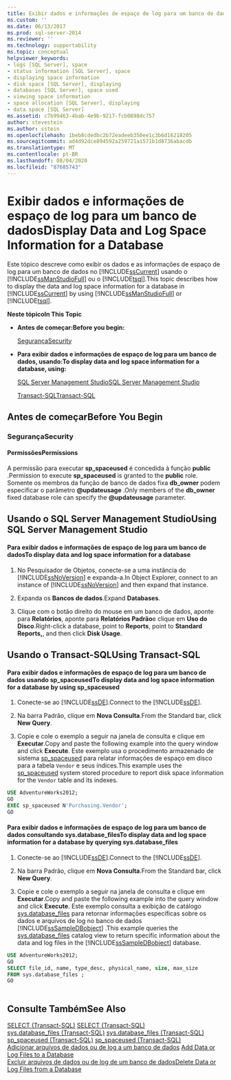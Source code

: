 ```yaml
---
title: Exibir dados e informações de espaço de log para um banco de dados | Microsoft Docs
ms.custom: ''
ms.date: 06/13/2017
ms.prod: sql-server-2014
ms.reviewer: ''
ms.technology: supportability
ms.topic: conceptual
helpviewer_keywords:
- logs [SQL Server], space
- status information [SQL Server], space
- displaying space information
- disk space [SQL Server], displaying
- databases [SQL Server], space used
- viewing space information
- space allocation [SQL Server], displaying
- data space [SQL Server]
ms.assetid: c7b99463-4bab-4e9b-9217-fcb0898dc757
author: stevestein
ms.author: sstein
ms.openlocfilehash: 1beb8cdedbc2b72eadeeb350ee1c3b6d16218205
ms.sourcegitcommit: ad4d92dce894592a259721a1571b1d8736abacdb
ms.translationtype: MT
ms.contentlocale: pt-BR
ms.lasthandoff: 08/04/2020
ms.locfileid: "87685743"
---
```

# <a name="display-data-and-log-space-information-for-a-database"></a><span data-ttu-id="8dc02-102">Exibir dados e informações de espaço de log para um banco de dados</span><span class="sxs-lookup"><span data-stu-id="8dc02-102">Display Data and Log Space Information for a Database</span></span>
  <span data-ttu-id="8dc02-103">Este tópico descreve como exibir os dados e as informações de espaço de log para um banco de dados no [!INCLUDE[ssCurrent](../../includes/sscurrent-md.md)] usando o [!INCLUDE[ssManStudioFull](../../includes/ssmanstudiofull-md.md)] ou o [!INCLUDE[tsql](../../includes/tsql-md.md)].</span><span class="sxs-lookup"><span data-stu-id="8dc02-103">This topic describes how to display the data and log space information for a database in [!INCLUDE[ssCurrent](../../includes/sscurrent-md.md)] by using [!INCLUDE[ssManStudioFull](../../includes/ssmanstudiofull-md.md)] or [!INCLUDE[tsql](../../includes/tsql-md.md)].</span></span>  
  
 <span data-ttu-id="8dc02-104">**Neste tópico**</span><span class="sxs-lookup"><span data-stu-id="8dc02-104">**In This Topic**</span></span>  
  
-   <span data-ttu-id="8dc02-105">**Antes de começar:**</span><span class="sxs-lookup"><span data-stu-id="8dc02-105">**Before you begin:**</span></span>  
  
     [<span data-ttu-id="8dc02-106">Segurança</span><span class="sxs-lookup"><span data-stu-id="8dc02-106">Security</span></span>](#Security)  
  
-   <span data-ttu-id="8dc02-107">**Para exibir dados e informações de espaço de log para um banco de dados, usando:**</span><span class="sxs-lookup"><span data-stu-id="8dc02-107">**To display data and log space information for a database, using:**</span></span>  
  
     [<span data-ttu-id="8dc02-108">SQL Server Management Studio</span><span class="sxs-lookup"><span data-stu-id="8dc02-108">SQL Server Management Studio</span></span>](#SSMSProcedure)  
  
     [<span data-ttu-id="8dc02-109">Transact-SQL</span><span class="sxs-lookup"><span data-stu-id="8dc02-109">Transact-SQL</span></span>](#TsqlProcedure)  
  
##  <a name="before-you-begin"></a><a name="BeforeYouBegin"></a> <span data-ttu-id="8dc02-110">Antes de começar</span><span class="sxs-lookup"><span data-stu-id="8dc02-110">Before You Begin</span></span>  
  
###  <a name="security"></a><a name="Security"></a> <span data-ttu-id="8dc02-111">Segurança</span><span class="sxs-lookup"><span data-stu-id="8dc02-111">Security</span></span>  
  
####  <a name="permissions"></a><a name="Permissions"></a> <span data-ttu-id="8dc02-112">Permissões</span><span class="sxs-lookup"><span data-stu-id="8dc02-112">Permissions</span></span>  
 <span data-ttu-id="8dc02-113">A permissão para executar **sp_spaceused** é concedida à função **public** .</span><span class="sxs-lookup"><span data-stu-id="8dc02-113">Permission to execute **sp_spaceused** is granted to the **public** role.</span></span> <span data-ttu-id="8dc02-114">Somente os membros da função de banco de dados fixa **db_owner** podem especificar o parâmetro **@updateusage** .</span><span class="sxs-lookup"><span data-stu-id="8dc02-114">Only members of the **db_owner** fixed database role can specify the **@updateusage** parameter.</span></span>  
  
##  <a name="using-sql-server-management-studio"></a><a name="SSMSProcedure"></a> <span data-ttu-id="8dc02-115">Usando o SQL Server Management Studio</span><span class="sxs-lookup"><span data-stu-id="8dc02-115">Using SQL Server Management Studio</span></span>  
  
#### <a name="to-display-data-and-log-space-information-for-a-database"></a><span data-ttu-id="8dc02-116">Para exibir dados e informações de espaço de log para um banco de dados</span><span class="sxs-lookup"><span data-stu-id="8dc02-116">To display data and log space information for a database</span></span>  
  
1.  <span data-ttu-id="8dc02-117">No Pesquisador de Objetos, conecte-se a uma instância do [!INCLUDE[ssNoVersion](../../includes/ssnoversion-md.md)] e expanda-a.</span><span class="sxs-lookup"><span data-stu-id="8dc02-117">In Object Explorer, connect to an instance of [!INCLUDE[ssNoVersion](../../includes/ssnoversion-md.md)] and then expand that instance.</span></span>  
  
2.  <span data-ttu-id="8dc02-118">Expanda os **Bancos de dados**.</span><span class="sxs-lookup"><span data-stu-id="8dc02-118">Expand **Databases**.</span></span>  
  
3.  <span data-ttu-id="8dc02-119">Clique com o botão direito do mouse em um banco de dados, aponte para **Relatórios**, aponte para **Relatórios Padrão**e clique em **Uso do Disco**.</span><span class="sxs-lookup"><span data-stu-id="8dc02-119">Right-click a database, point to **Reports**, point to **Standard Reports,**, and then click **Disk Usage**.</span></span>  
  
##  <a name="using-transact-sql"></a><a name="TsqlProcedure"></a> <span data-ttu-id="8dc02-120">Usando o Transact-SQL</span><span class="sxs-lookup"><span data-stu-id="8dc02-120">Using Transact-SQL</span></span>  
  
#### <a name="to-display-data-and-log-space-information-for-a-database-by-using-sp_spaceused"></a><span data-ttu-id="8dc02-121">Para exibir dados e informações de espaço de log para um banco de dados usando sp_spaceused</span><span class="sxs-lookup"><span data-stu-id="8dc02-121">To display data and log space information for a database by using sp_spaceused</span></span>  
  
1.  <span data-ttu-id="8dc02-122">Conecte-se ao [!INCLUDE[ssDE](../../includes/ssde-md.md)].</span><span class="sxs-lookup"><span data-stu-id="8dc02-122">Connect to the [!INCLUDE[ssDE](../../includes/ssde-md.md)].</span></span>  
  
2.  <span data-ttu-id="8dc02-123">Na barra Padrão, clique em **Nova Consulta**.</span><span class="sxs-lookup"><span data-stu-id="8dc02-123">From the Standard bar, click **New Query**.</span></span>  
  
3.  <span data-ttu-id="8dc02-124">Copie e cole o exemplo a seguir na janela de consulta e clique em **Executar**.</span><span class="sxs-lookup"><span data-stu-id="8dc02-124">Copy and paste the following example into the query window and click **Execute**.</span></span> <span data-ttu-id="8dc02-125">Este exemplo usa o procedimento armazenado de sistema [sp_spaceused](/sql/relational-databases/system-stored-procedures/sp-spaceused-transact-sql) para relatar informações de espaço em disco para a tabela `Vendor` e seus índices.</span><span class="sxs-lookup"><span data-stu-id="8dc02-125">This example uses the [sp_spaceused](/sql/relational-databases/system-stored-procedures/sp-spaceused-transact-sql) system stored procedure to report disk space information for the `Vendor` table and its indexes.</span></span>  
  
```sql  
USE AdventureWorks2012;  
GO  
EXEC sp_spaceused N'Purchasing.Vendor';  
GO  
```  
  
#### <a name="to-display-data-and-log-space-information-for-a-database-by-querying-sysdatabase_files"></a><span data-ttu-id="8dc02-126">Para exibir dados e informações de espaço de log para um banco de dados consultando sys.database_files</span><span class="sxs-lookup"><span data-stu-id="8dc02-126">To display data and log space information for a database by querying sys.database_files</span></span>  
  
1.  <span data-ttu-id="8dc02-127">Conecte-se ao [!INCLUDE[ssDE](../../includes/ssde-md.md)].</span><span class="sxs-lookup"><span data-stu-id="8dc02-127">Connect to the [!INCLUDE[ssDE](../../includes/ssde-md.md)].</span></span>  
  
2.  <span data-ttu-id="8dc02-128">Na barra Padrão, clique em **Nova Consulta**.</span><span class="sxs-lookup"><span data-stu-id="8dc02-128">From the Standard bar, click **New Query**.</span></span>  
  
3.  <span data-ttu-id="8dc02-129">Copie e cole o exemplo a seguir na janela de consulta e clique em **Executar**.</span><span class="sxs-lookup"><span data-stu-id="8dc02-129">Copy and paste the following example into the query window and click **Execute**.</span></span> <span data-ttu-id="8dc02-130">Este exemplo consulta a exibição de catálogo [sys.database_files](/sql/relational-databases/system-catalog-views/sys-database-files-transact-sql) para retornar informações específicas sobre os dados e arquivos de log no banco de dados [!INCLUDE[ssSampleDBobject](../../includes/sssampledbobject-md.md)] .</span><span class="sxs-lookup"><span data-stu-id="8dc02-130">This example queries the [sys.database_files](/sql/relational-databases/system-catalog-views/sys-database-files-transact-sql) catalog view to return specific information about the data and log files in the [!INCLUDE[ssSampleDBobject](../../includes/sssampledbobject-md.md)] database.</span></span>  
  
```sql  
USE AdventureWorks2012;  
GO  
SELECT file_id, name, type_desc, physical_name, size, max_size  
FROM sys.database_files ;  
GO  
  
```  
  
## <a name="see-also"></a><span data-ttu-id="8dc02-131">Consulte Também</span><span class="sxs-lookup"><span data-stu-id="8dc02-131">See Also</span></span>  
 <span data-ttu-id="8dc02-132">[SELECT &#40;Transact-SQL&#41;](/sql/t-sql/queries/select-transact-sql) </span><span class="sxs-lookup"><span data-stu-id="8dc02-132">[SELECT &#40;Transact-SQL&#41;](/sql/t-sql/queries/select-transact-sql) </span></span>  
 <span data-ttu-id="8dc02-133">[sys.database_files &#40;Transact-SQL&#41;](/sql/relational-databases/system-catalog-views/sys-database-files-transact-sql) </span><span class="sxs-lookup"><span data-stu-id="8dc02-133">[sys.database_files &#40;Transact-SQL&#41;](/sql/relational-databases/system-catalog-views/sys-database-files-transact-sql) </span></span>  
 <span data-ttu-id="8dc02-134">[sp_spaceused &#40;Transact-SQL&#41;](/sql/relational-databases/system-stored-procedures/sp-spaceused-transact-sql) </span><span class="sxs-lookup"><span data-stu-id="8dc02-134">[sp_spaceused &#40;Transact-SQL&#41;](/sql/relational-databases/system-stored-procedures/sp-spaceused-transact-sql) </span></span>  
 <span data-ttu-id="8dc02-135">[Adicionar arquivos de dados ou de log a um banco de dados](add-data-or-log-files-to-a-database.md) </span><span class="sxs-lookup"><span data-stu-id="8dc02-135">[Add Data or Log Files to a Database](add-data-or-log-files-to-a-database.md) </span></span>  
 [<span data-ttu-id="8dc02-136">Excluir arquivos de dados ou de log de um banco de dados</span><span class="sxs-lookup"><span data-stu-id="8dc02-136">Delete Data or Log Files from a Database</span></span>](delete-data-or-log-files-from-a-database.md)  
  
  
